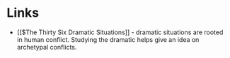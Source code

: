 # Links
* [[$The Thirty Six Dramatic Situations]] - dramatic situations are rooted in human conflict. Studying the dramatic helps give an idea on archetypal conflicts.